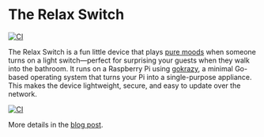 # The Relax Switch

[![CI](https://github.com/drio/relaxswitch/actions/workflows/ci.yml/badge.svg)](https://github.com/drio/relaxswitch/actions/workflows/ci.yml)

The Relax Switch is a fun little device that plays [pure
moods](https://en.wikipedia.org/wiki/Pure_Moods) when someone turns on a light
switch—perfect for surprising your guests when they walk into the bathroom. It
runs on a Raspberry Pi using [gokrazy](https://gokrazy.org/quickstart/), a
minimal Go-based operating system that turns your Pi into a single-purpose
appliance. This makes the device lightweight, secure, and easy to update over
the network.

[![CI](https://github.com/drio/relaxswitch/actions/workflows/ci.yml/badge.svg)](https://github.com/drio/relaxswitch/actions/workflows/ci.yml)

More details in the [blog post](https://drio.sh/posts/relaxswitch-gokrazy).

